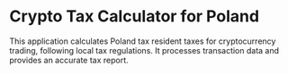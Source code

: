 # Crypto Tax Calculator for Poland
This application calculates Poland tax resident taxes for cryptocurrency trading, following local tax regulations. 
It processes transaction data and provides an accurate tax report. 